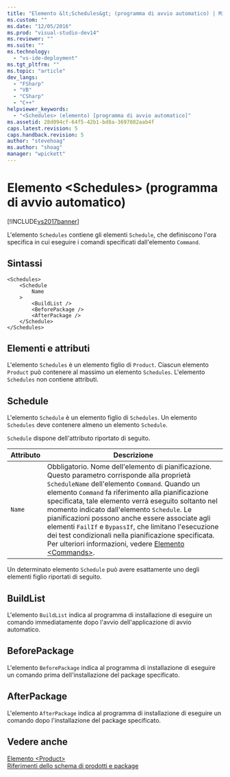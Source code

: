 ```yaml
---
title: "Elemento &lt;Schedules&gt; (programma di avvio automatico) | Microsoft Docs"
ms.custom: ""
ms.date: "12/05/2016"
ms.prod: "visual-studio-dev14"
ms.reviewer: ""
ms.suite: ""
ms.technology: 
  - "vs-ide-deployment"
ms.tgt_pltfrm: ""
ms.topic: "article"
dev_langs: 
  - "FSharp"
  - "VB"
  - "CSharp"
  - "C++"
helpviewer_keywords: 
  - "<Schedules> (elemento) [programma di avvio automatico]"
ms.assetid: 28d094cf-64f5-42b1-bd8a-3697082aab4f
caps.latest.revision: 5
caps.handback.revision: 5
author: "stevehoag"
ms.author: "shoag"
manager: "wpickett"
---
```

# Elemento &lt;Schedules&gt; (programma di avvio automatico)
[!INCLUDE[vs2017banner](../code-quality/includes/vs2017banner.md)]

L'elemento `Schedules` contiene gli elementi `Schedule`, che definiscono l'ora specifica in cui eseguire i comandi specificati dall'elemento `Command`.  
  
## Sintassi  
  
```  
<Schedules>  
    <Schedule  
        Name  
    >  
        <BuildList />  
        <BeforePackage />  
        <AfterPackage />  
    </Schedule>  
</Schedules>  
```  
  
## Elementi e attributi  
 L'elemento `Schedules` è un elemento figlio di `Product`.  Ciascun elemento `Product` può contenere al massimo un elemento `Schedules`.  L'elemento `Schedules` non contiene attributi.  
  
## Schedule  
 L'elemento `Schedule` è un elemento figlio di `Schedules`.  Un elemento `Schedules` deve contenere almeno un elemento `Schedule`.  
  
 `Schedule` dispone dell'attributo riportato di seguito.  
  
|Attributo|Descrizione|  
|---------------|-----------------|  
|`Name`|Obbligatorio.  Nome dell'elemento di pianificazione.  Questo parametro corrisponde alla proprietà `ScheduleName` dell'elemento `Command`.  Quando un elemento `Command` fa riferimento alla pianificazione specificata, tale elemento verrà eseguito soltanto nel momento indicato dall'elemento `Schedule`.  Le pianificazioni possono anche essere associate agli elementi `FailIf` e `BypassIf`, che limitano l'esecuzione dei test condizionali nella pianificazione specificata.  Per ulteriori informazioni, vedere [Elemento \<Commands\>](../deployment/commands-element-bootstrapper.md).|  
  
 Un determinato elemento `Schedule` può avere esattamente uno degli elementi figlio riportati di seguito.  
  
## BuildList  
 L'elemento `BuildList` indica al programma di installazione di eseguire un comando immediatamente dopo l'avvio dell'applicazione di avvio automatico.  
  
## BeforePackage  
 L'elemento `BeforePackage` indica al programma di installazione di eseguire un comando prima dell'installazione del package specificato.  
  
## AfterPackage  
 L'elemento `AfterPackage` indica al programma di installazione di eseguire un comando dopo l'installazione del package specificato.  
  
## Vedere anche  
 [Elemento \<Product\>](../deployment/product-element-bootstrapper.md)   
 [Riferimenti dello schema di prodotti e package](../deployment/product-and-package-schema-reference.md)